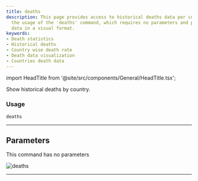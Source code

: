 ```yaml
---
title: deaths
description: This page provides access to historical deaths data per country. It explains
  the usage of the 'deaths' command, which requires no parameters and presents the
  data in a visual format.
keywords:
- Death statistics
- Historical deaths
- Country wise death rate
- Death data visualization
- Countries death data
---
```


import HeadTitle from '@site/src/components/General/HeadTitle.tsx';

<HeadTitle title="alt/covid/deaths - Reference | OpenBB Terminal Docs" />

Show historical deaths by country.

### Usage

```python
deaths
```

---

## Parameters

This command has no parameters


![deaths](https://user-images.githubusercontent.com/46355364/153897766-73a8e2ee-c4e6-40d3-a65d-8b116efdacfa.png)

---
